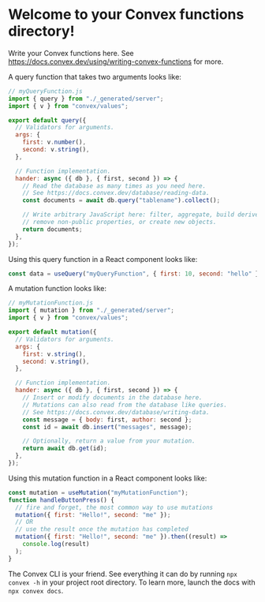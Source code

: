 # Welcome to your Convex functions directory!

Write your Convex functions here. See
https://docs.convex.dev/using/writing-convex-functions for more.

A query function that takes two arguments looks like:

```javascript
// myQueryFunction.js
import { query } from "./_generated/server";
import { v } from "convex/values";

export default query({
  // Validators for arguments.
  args: {
    first: v.number(),
    second: v.string(),
  },

  // Function implementation.
  hander: async ({ db }, { first, second }) => {
    // Read the database as many times as you need here.
    // See https://docs.convex.dev/database/reading-data.
    const documents = await db.query("tablename").collect();

    // Write arbitrary JavaScript here: filter, aggregate, build derived data,
    // remove non-public properties, or create new objects.
    return documents;
  },
});
```

Using this query function in a React component looks like:

```javascript
const data = useQuery("myQueryFunction", { first: 10, second: "hello" });
```

A mutation function looks like:

```javascript
// myMutationFunction.js
import { mutation } from "./_generated/server";
import { v } from "convex/values";

export default mutation({
  // Validators for arguments.
  args: {
    first: v.string(),
    second: v.string(),
  },

  // Function implementation.
  hander: async ({ db }, { first, second }) => {
    // Insert or modify documents in the database here.
    // Mutations can also read from the database like queries.
    // See https://docs.convex.dev/database/writing-data.
    const message = { body: first, author: second };
    const id = await db.insert("messages", message);

    // Optionally, return a value from your mutation.
    return await db.get(id);
  },
});
```

Using this mutation function in a React component looks like:

```javascript
const mutation = useMutation("myMutationFunction");
function handleButtonPress() {
  // fire and forget, the most common way to use mutations
  mutation({ first: "Hello!", second: "me" });
  // OR
  // use the result once the mutation has completed
  mutation({ first: "Hello!", second: "me" }).then((result) =>
    console.log(result)
  );
}
```

The Convex CLI is your friend. See everything it can do by running
`npx convex -h` in your project root directory. To learn more, launch the docs
with `npx convex docs`.
